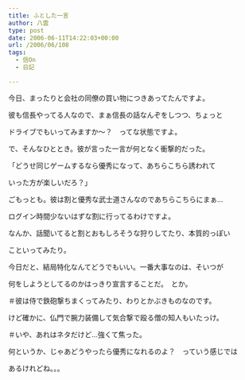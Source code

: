 ```yaml
---
title: ふとした一言
author: 八雲
type: post
date: 2006-06-11T14:22:03+00:00
url: /2006/06/108
tags:
  - 信On
  - 日記

---
```

今日、まったりと会社の同僚の買い物につきあってたんですよ。
  
彼も信長やってる人なので、まぁ信長の話なんぞをしつつ、ちょっと
  
ドライブでもいってみますか～？　ってな状態ですよ。

で、そんなひととき。彼が言った一言が何となく衝撃的だった。
  
「どうせ同じゲームするなら優秀になって、あちらこちら誘われて
   
いった方が楽しいだろ？」

ごもっとも。彼は割と優秀な武士道さんなのであちらこちらにまぁ…
  
ログイン時間少ないはずな割に行ってるわけですよ。
  
なんか、話聞いてると割とおもしろそうな狩りしてたり、本質的っぽい
  
こといってみたり。
  
今日だと、結局特化なんてどうでもいい。一番大事なのは、そいつが
  
何をしようとしてるのかはっきり宣言することだ。　とか。
  
＃彼は侍で鉄砲撃ちまくってみたり、わりとかぶきものなのです。
  
けど確かに、仏門で腕力装備して気合撃で殴る僧の知人もいたっけ。
  
＃いや、あれはネタだけど…強くて焦った。

何というか、じゃあどうやったら優秀になれるのよ？　っていう感じでは
  
あるけれどね。。。
